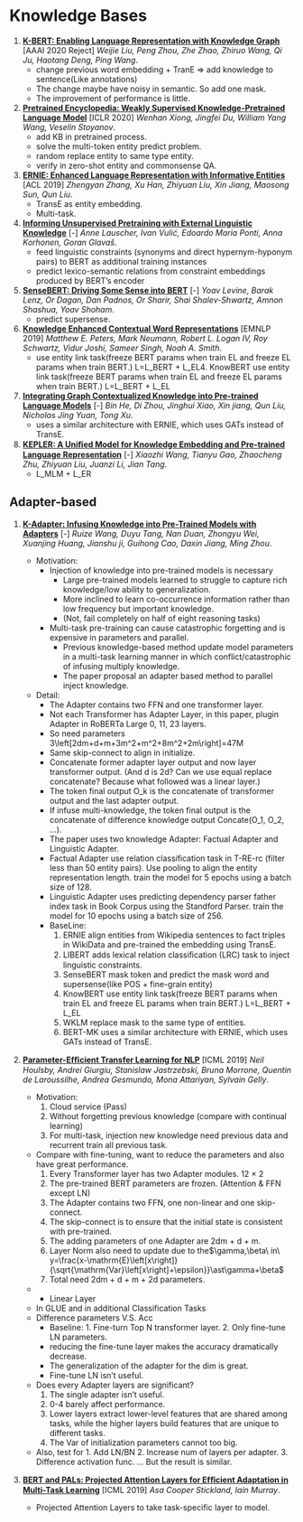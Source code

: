 # Knowledge Bases

1. [**K-BERT: Enabling Language Representation with Knowledge Graph**](https://github.com/iofu728/PaperRead/blob/master/paper/NLP/KnowledgeBases/K-BERT.pdf) [AAAI 2020 Reject] _Weijie Liu, Peng Zhou, Zhe Zhao, Zhiruo Wang, Qi Ju, Haotang Deng, Ping Wang_.
   - change previous word embedding + TranE => add knowledge to sentence(Like annotations)
   - The change maybe have noisy in semantic. So add one mask.
   - The improvement of performance is little.
2. [**Pretrained Encyclopedia: Weakly Supervised Knowledge-Pretrained Language Model**](https://github.com/iofu728/PaperRead/blob/master/paper/NLP/NER/PredictingDSusingDistantSupervisionFromSentiment.pdf) [ICLR 2020] _Wenhan Xiong, Jingfei Du, William Yang Wang, Veselin Stoyanov_.
   - add KB in pretrained process.
   - solve the multi-token entity predict problem.
   - random replace entity to same type entity.
   - verify in zero-shot entity and commonsense QA.
3. [**ERNIE: Enhanced Language Representation with Informative Entities**](https://github.com/iofu728/PaperRead/blob/master/paper/NLP/KnowledgeBases/ERNIE.pdf) [ACL 2019] _Zhengyan Zhang, Xu Han, Zhiyuan Liu, Xin Jiang, Maosong Sun, Qun Liu_.
   - TransE as entity embedding.
   - Multi-task.
4. [**Informing Unsupervised Pretraining with External Linguistic Knowledge**](https://github.com/iofu728/PaperRead/blob/master/paper/NLP/KnowledgeBases/LIBERT.pdf) [-] _Anne Lauscher, Ivan Vulić, Edoardo Maria Ponti, Anna Korhonen, Goran Glavaš_.
   - feed linguistic constraints (synonyms and direct hypernym-hyponym pairs) to BERT as additional training instances
   - predict lexico-semantic relations from constraint embeddings produced by BERT’s encoder
5. [**SenseBERT: Driving Some Sense into BERT**](https://github.com/iofu728/PaperRead/blob/master/paper/NLP/KnowledgeBases/SenseBERT.pdf) [-] _Yoav Levine, Barak Lenz, Or Dagan, Dan Padnos, Or Sharir, Shai Shalev-Shwartz, Amnon Shashua, Yoav Shoham_.
   - predict supersense.
6. [**Knowledge Enhanced Contextual Word Representations**](https://github.com/iofu728/PaperRead/blob/master/paper/NLP/KnowledgeBases/KnowBert.pdf) [EMNLP 2019] _Matthew E. Peters, Mark Neumann, Robert L. Logan IV, Roy Schwartz, Vidur Joshi, Sameer Singh, Noah A. Smith_.
   - use entity link task(freeze BERT params when train EL and freeze EL params when train BERT.) L=L_BERT + L_EL4. KnowBERT use entity link task(freeze BERT params when train EL and freeze EL params when train BERT.) L=L_BERT + L_EL
7. [**Integrating Graph Contextualized Knowledge into Pre-trained Language Models**](https://github.com/iofu728/PaperRead/blob/master/paper/NLP/KnowledgeBases/BERT-MK.pdf) [-] _Bin He, Di Zhou, Jinghui Xiao, Xin jiang, Qun Liu, Nicholas Jing Yuan, Tong Xu_.
   - uses a similar architecture with ERNIE, which uses GATs instead of TransE.
8. [**KEPLER: A Uniﬁed Model for Knowledge Embedding and Pre-trained Language Representation**](https://github.com//iofu728/PaperRead/blob/master/paper/NLP/KnowledgeBases/KEPLER.pdf) [-] _Xiaozhi Wang, Tianyu Gao, Zhaocheng Zhu, Zhiyuan Liu, Juanzi Li, Jian Tang_.
   - L_MLM + L_ER

## Adapter-based

1. [**K-Adapter: Infusing Knowledge into Pre-Trained Models with Adapters**](https://github.com/iofu728/PaperRead/blob/master/paper/NLP/KnowledgeBases/K-Adapter.pdf) [-] _Ruize Wang, Duyu Tang, Nan Duan, Zhongyu Wei, Xuanjing Huang, Jianshu ji, Guihong Cao, Daxin Jiang, Ming Zhou_.

   - Motivation:
     - Injection of knowledge into pre-trained models is necessary
       - Large pre-trained models learned to struggle to capture rich knowledge/low ability to generalization.
       - More inclined to learn co-occurrence information rather than low frequency but important knowledge.
       - (Not, fail completely on half of eight reasoning tasks)
     - Multi-task pre-training can cause catastrophic forgetting and is expensive in parameters and parallel.
       - Previous knowledge-based method update model parameters in a multi-task learning manner in which conflict/catastrophic of infusing multiply knowledge.
       - The paper proposal an adapter based method to parallel inject knowledge.
   - Detail:
     - The Adapter contains two FFN and one transformer layer.
     - Not each Transformer has Adapter Layer, in this paper, plugin Adapter in RoBERTa Large 0, 11, 23 layers.
     - So need parameters 3\left[2dm+d+m+3m^2+m^2+8m^2+2m\right]=47M
     - Same skip-connect to align in initialize.
     - Concatenate former adapter layer output and now layer transformer output. (And d is 2d? Can we use equal replace concatenate? Because what followed was a linear layer.)
     - The token final output O_k is the concatenate of transformer output and the last adapter output.
     - If infuse multi-knowledge, the token final output is the concatenate of difference knowledge output Concate(O_1, O_2, …).
     - The paper uses two knowledge Adapter: Factual Adapter and Linguistic Adapter.
     - Factual Adapter use relation classification task in T-RE-rc (filter less than 50 entity pairs). Use pooling to align the entity representation length. train the model for 5 epochs using a batch size of 128.
     - Linguistic Adapter uses predicting dependency parser father index task in Book Corpus using the Standford Parser. train the model for 10 epochs using a batch size of 256.
     - BaseLine:
       1. ERNIE align entities from Wikipedia sentences to fact triples in WikiData and pre-trained the embedding using TransE.
       2. LIBERT adds lexical relation classiﬁcation (LRC) task to inject linguistic constraints.
       3. SenseBERT mask token and predict the mask word and supersense(like POS + fine-grain entity)
       4. KnowBERT use entity link task(freeze BERT params when train EL and freeze EL params when train BERT.) L=L_BERT + L_EL
       5. WKLM replace mask to the same type of entities.
       6. BERT-MK uses a similar architecture with ERNIE, which uses GATs instead of TransE.

2. [**Parameter-Efﬁcient Transfer Learning for NLP**](https://github.com/iofu728/PaperRead/blob/master/paper/NLP/KnowledgeBases/AdapterBert.pdf) [ICML 2019] _Neil Houlsby, Andrei Giurgiu, Stanislaw Jastrzebski, Bruna Morrone, Quentin de Laroussilhe, Andrea Gesmundo, Mona Attariyan, Sylvain Gelly_.

   - Motivation:
     1. Cloud service (Pass)
     2. Without forgetting previous knowledge (compare with continual learning)
     3. For multi-task, injection new knowledge need previous data and recurrent train all previous task.
   - Compare with fine-tuning, want to reduce the parameters and also have great performance.
     1. Every Transformer layer has two Adapter modules. 12 × 2
     2. The pre-trained BERT parameters are frozen. (Attention & FFN except LN)
     3. The Adapter contains two FFN, one non-linear and one skip-connect.
     4. The skip-connect is to ensure that the initial state is consistent with pre-trained.
     5. The adding parameters of one Adapter are 2dm + d + m.
     6. Layer Norm also need to update due to the$\gamma,\beta\ in\  y=\frac{x-\mathrm{E}\left[x\right]}{\sqrt{\mathrm{Var}\left[x\right]+\epsilon}}\ast\gamma+\beta$
     7. Total need 2dm + d + m + 2d parameters.
   - - Linear Layer
   - In GLUE and in additional Classification Tasks
   - Difference parameters V.S. Acc
     - Baseline: 1. Fine-turn Top N transformer layer. 2. Only fine-tune LN parameters.
     - reducing the fine-tune layer makes the accuracy dramatically decrease.
     - The generalization of the adapter for the dim is great.
     - Fine-tune LN isn’t useful.
   - Does every Adapter layers are significant?
     1. The single adapter isn’t useful.
     2. 0-4 barely affect performance.
     3. Lower layers extract lower-level features that are shared among tasks, while the higher layers build features that are unique to different tasks.
     4. The Var of initialization parameters cannot too big.
   - Also, test for 1. Add LN/BN 2. Increase num of layers per adapter. 3. Difference activation func. … But the result is similar.

3. [**BERT and PALs: Projected Attention Layers for Efﬁcient Adaptation in Multi-Task Learning**](https://github.com/iofu728/PaperRead/blob/master/paper/NLP/KnowledgeBases/PALs.pdf) [ICML 2019] _Asa Cooper Stickland, Iain Murray_.
   - Projected Attention Layers to take task-specific layer to model.
